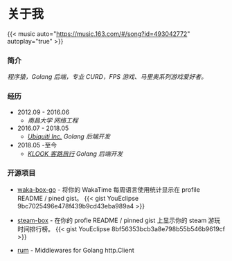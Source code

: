# 关于我

{{< music auto="https://music.163.com/#/song?id=493042772" autoplay="true" >}}

### 简介

_程序猿，Golang 后端，专业 CURD，FPS 游戏、马里奥系列游戏爱好者。_

### 经历

- 2012.09 - 2016.06
  - _南昌大学 网络工程_
- 2016.07 - 2018.05
  - _[Ubiquiti Inc.](https://ui.com/) Golang 后端开发_
- 2018.05 -至今
  - _[KLOOK 客路旅行](https://www.klook.com) Golang 后端开发_

### 开源项目

- [waka-box-go](https://github.com/YouEclipse/waka-box-go) - 将你的 WakaTime 每周语言使用统计显示在 profile README / pined gist。
  {{< gist YouEclipse 9bc7025496e478f439b9cd43eba989a4 >}}

- [steam-box](https://github.com/YouEclipse/steam-box) - 在你的 profle README / pinned gist 上显示你的 steam 游玩时间排行榜。
  {{< gist YouEclipse 8bf56353bcb3a8e798b55b546b9619cf >}}

- [rum](https://github.com/YouEclipse/rum) - Middlewares for Golang http.Client
